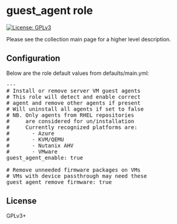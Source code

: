 # guest_agent role

[![License: GPLv3](https://img.shields.io/badge/license-GPLv3-brightgreen.svg)](https://www.gnu.org/licenses/gpl-3.0)

Please see the collection main page for a higher level description.

## Configuration

Below are the role default values from defaults/main.yml:

<pre>
---
# Install or remove server VM guest agents
# This role will detect and enable correct
# agent and remove other agents if present
# Will uninstall all agents if set to false
# NB. Only agents from RHEL repositories
#     are considered for un/installation
#     Currently recognized platforms are:
#       - Azure
#       - KVM/QEMU
#       - Nutanix AHV
#       - VMware
guest_agent_enable: true

# Remove unneeded firmware packages on VMs
# VMs with device passthrough may need these
guest_agent_remove_firmware: true
</pre>

## License

GPLv3+
